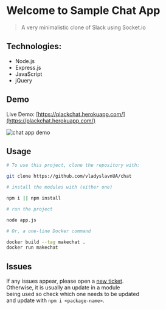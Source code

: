 # Welcome to Sample Chat App

> A very minimalistic clone of Slack using Socket.io

## Technologies:
- Node.js
- Express.js
- JavaScript
- jQuery

## Demo

Live Demo: [https://plackchat.herokuapp.com/](https://plackchat.herokuapp.com/)

![chat app demo](https://i.imgur.com/3shF9MU.png)

## Usage
```bash
# To use this project, clone the repository with:

git clone https://github.com/vladyslavnUA/chat

# install the modules with (either one)

npm i || npm install

# run the project

node app.js

# Or, a one-line Docker command

docker build --tag makechat .
docker run makechat

```

## Issues
If any issues appear, please open a <a href="https://github.com/vladyslavnUA/chat/issues/new">new ticket</a>. <br>
Otherwise, it is usually an update in a module <br>
being used so check which one needs to be updated <br>
and update with 
```npm i <package-name>```.
